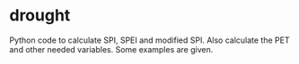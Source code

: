 # drought
Python code to calculate SPI, SPEI and modified SPI. Also calculate the PET and other needed variables. 
Some examples are given.
